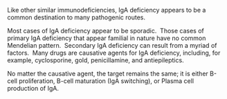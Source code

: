 Like other similar immunodeficiencies, IgA deficiency appears to be a common destination to many pathogenic routes.

Most cases of IgA deficiency appear to be sporadic.  Those cases of primary IgA deficiency that appear familial in nature have no common Mendelian pattern.  Secondary IgA deficiency can result from a myriad of factors.  Many drugs are causative agents for IgA deficiency, including, for example, cyclosporine, gold, penicillamine, and antiepileptics.

No matter the causative agent, the target remains the same; it is either B-cell proliferation, B-cell maturation (IgA switching), or Plasma cell production of IgA.